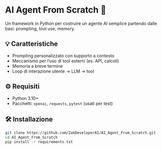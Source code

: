 # AI Agent From Scratch 🤖

Un framework in Python per costruire un agente AI semplice partendo dalle basi: prompting, tool use, memory.

## 💡 Caratteristiche
- Prompting personalizzato con supporto a contesto
- Meccanismo per l’uso di tool esterni (es. API, calcoli)
- Memoria a breve termine
- Loop di interazione utente → LLM → tool

## ⚙️ Requisiti
- Python 3.10+
- Pacchetti: `openai`, `requests`, `pytest` (usati per test)

## 🛠️ Installazione
```bash
git clone https://github.com/ZakDeveloperAI/AI_Agent_From_Scratch.git
cd AI_Agent_From_Scratch
pip install -r requirements.txt
